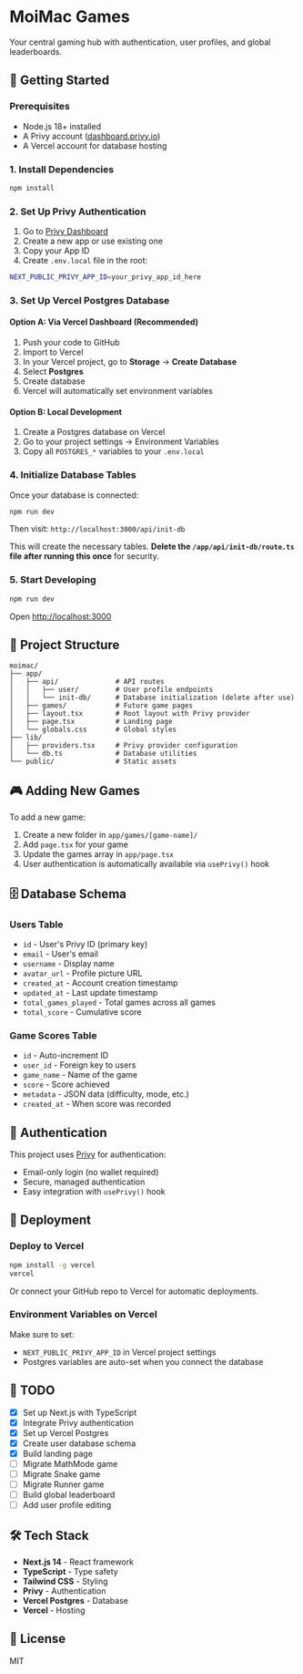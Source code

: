 # MoiMac Games

Your central gaming hub with authentication, user profiles, and global leaderboards.

## 🚀 Getting Started

### Prerequisites

- Node.js 18+ installed
- A Privy account ([dashboard.privy.io](https://dashboard.privy.io/))
- A Vercel account for database hosting

### 1. Install Dependencies

```bash
npm install
```

### 2. Set Up Privy Authentication

1. Go to [Privy Dashboard](https://dashboard.privy.io/)
2. Create a new app or use existing one
3. Copy your App ID
4. Create `.env.local` file in the root:

```bash
NEXT_PUBLIC_PRIVY_APP_ID=your_privy_app_id_here
```

### 3. Set Up Vercel Postgres Database

#### Option A: Via Vercel Dashboard (Recommended)

1. Push your code to GitHub
2. Import to Vercel
3. In your Vercel project, go to **Storage** → **Create Database**
4. Select **Postgres**
5. Create database
6. Vercel will automatically set environment variables

#### Option B: Local Development

1. Create a Postgres database on Vercel
2. Go to your project settings → Environment Variables
3. Copy all `POSTGRES_*` variables to your `.env.local`

### 4. Initialize Database Tables

Once your database is connected:

```bash
npm run dev
```

Then visit: `http://localhost:3000/api/init-db`

This will create the necessary tables. **Delete the `/app/api/init-db/route.ts` file after running this once** for security.

### 5. Start Developing

```bash
npm run dev
```

Open [http://localhost:3000](http://localhost:3000)

## 📁 Project Structure

```
moimac/
├── app/
│   ├── api/              # API routes
│   │   ├── user/         # User profile endpoints
│   │   └── init-db/      # Database initialization (delete after use)
│   ├── games/            # Future game pages
│   ├── layout.tsx        # Root layout with Privy provider
│   ├── page.tsx          # Landing page
│   └── globals.css       # Global styles
├── lib/
│   ├── providers.tsx     # Privy provider configuration
│   └── db.ts             # Database utilities
└── public/               # Static assets
```

## 🎮 Adding New Games

To add a new game:

1. Create a new folder in `app/games/[game-name]/`
2. Add `page.tsx` for your game
3. Update the games array in `app/page.tsx`
4. User authentication is automatically available via `usePrivy()` hook

## 🗄️ Database Schema

### Users Table
- `id` - User's Privy ID (primary key)
- `email` - User's email
- `username` - Display name
- `avatar_url` - Profile picture URL
- `created_at` - Account creation timestamp
- `updated_at` - Last update timestamp
- `total_games_played` - Total games across all games
- `total_score` - Cumulative score

### Game Scores Table
- `id` - Auto-increment ID
- `user_id` - Foreign key to users
- `game_name` - Name of the game
- `score` - Score achieved
- `metadata` - JSON data (difficulty, mode, etc.)
- `created_at` - When score was recorded

## 🔐 Authentication

This project uses [Privy](https://privy.io) for authentication:
- Email-only login (no wallet required)
- Secure, managed authentication
- Easy integration with `usePrivy()` hook

## 🚀 Deployment

### Deploy to Vercel

```bash
npm install -g vercel
vercel
```

Or connect your GitHub repo to Vercel for automatic deployments.

### Environment Variables on Vercel

Make sure to set:
- `NEXT_PUBLIC_PRIVY_APP_ID` in Vercel project settings
- Postgres variables are auto-set when you connect the database

## 📝 TODO

- [x] Set up Next.js with TypeScript
- [x] Integrate Privy authentication
- [x] Set up Vercel Postgres
- [x] Create user database schema
- [x] Build landing page
- [ ] Migrate MathMode game
- [ ] Migrate Snake game
- [ ] Migrate Runner game
- [ ] Build global leaderboard
- [ ] Add user profile editing

## 🛠️ Tech Stack

- **Next.js 14** - React framework
- **TypeScript** - Type safety
- **Tailwind CSS** - Styling
- **Privy** - Authentication
- **Vercel Postgres** - Database
- **Vercel** - Hosting

## 📄 License

MIT

